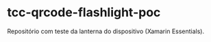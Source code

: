 ﻿# tcc-qrcode-flashlight-poc

Repositório com teste da lanterna do dispositivo (Xamarin Essentials).
